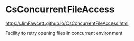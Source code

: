 # CsConcurrentFileAccess

https://JimFawcett.github.io/CsConcurrentFileAccess.html

Facility to retry opening files in concurrent environment
